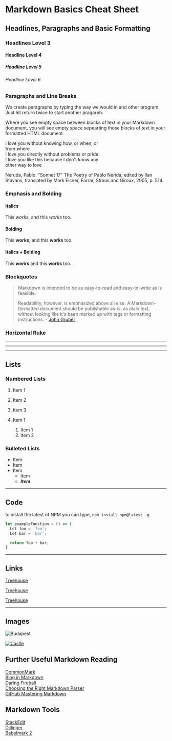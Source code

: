 # Markdown Basics Cheat Sheet 

## Headlines, Paragraphs and Basic Formatting 

### Headlines Level 3
#### Headline Level 4
##### Headline Level 5 
###### Headline Level 6 

### Paragraphs and Line Breaks 

We create paragraphs by typing the way we would in and other program. Just hit return twice to start another pragarph.

Where you see empty space between blocks of text in your Markdown document, you will see empty space sepearting those blocks of text in your formatted HTML document. 

I love you without knowing how, or when, or  
from where  
I love you directly without problems or pride:  
I love you like this because I don't know any  
other way to love

Neruda, Pablo. "Sonnet 17" The Poetry of Pablo Nerida, edited by Ilan Stavans, translated by Mark Eisner, Farrar, Straus and Giroux, 2005, p. 514.

### Emphasis and Bolding

#### Italics 

This *works*, and this _works_ too.

#### Bolding 

This **works**, and this __works__ too. 

#### Italics + Bolding 

This ***works*** and this ____works____ too. 

### Blockquotes

> Markdown is intended to be as easy-to-read and easy-to-write as is feasible. 
> 
> Readability, however, is emphasized above all else. A Markdown-formatted document should be publishable as-is, as plain text, without looking like it's been marked up with tags or formatting instructions. - [John Gruber](http://daringfireball.com "Creator of Markdown")

### Horizontal Ruke

---
___

***

## Lists

### Numbered Lists 

1. Item 1
1. Item 2
1. Item 3


1. Item 1
    1. Item 1
    1. Item 2

### Bulleted Lists

* Item 
* Item 
* Item 
    * Item 
    * ***Item*** 

---

## Code

to install the latest of NPM you can type, `npm install npm@latest -g`

```js
let exampleFunction = () => {
  Let foo = 'foo';
  Let bar = 'bar';

  return foo + bar;
}
```

---

## Links 

[Treehouse](http://www.teamtreehouse.com)

[Treehouse](http;//www.teamtreehouse.com "Link to Treehouse")

[Treehouse][1]

[1]: http://www.teamtreehouse.com "Reference Lonk to Treehouse"

---

## Images

![Budapest](https://images.unsplash.com/photo-1524615688360-e7614ea326b5?ixlib=rb-1.2.1&ixid=eyJhcHBfaWQiOjEyMDd9&auto=format&fit=crop&w=1352&q=80 "Budapest Castle")

[![Castle](https://images.unsplash.com/photo-1484284948449-77aa72231187?ixlib=rb-1.2.1&ixid=eyJhcHBfaWQiOjEyMDd9&auto=format&fit=crop&w=1950&q=80)](http://www.hazimsami.com)




## Further Useful Markdown Reading 

[CommonMark](https://commonmark.org/)  
[Blog in Markdown](https://mediatemple.net/blog/tips/you-should-probably-blog-in-markdown/)  
[Daring Fireball](https://daringfireball.net/projects/markdown/)  
[Choosing the Right Markdown Parser](https://css-tricks.com/choosing-right-markdown-parser/)  
[GitHub Mastering Markdown](https://guides.github.com/features/mastering-markdown/)  

## Markdown Tools
[StackEdit](https://stackedit.io/)  
[Dillinger](https://dillinger.io/)  
[Babelmark 2](https://johnmacfarlane.net/babelmark2/)  


